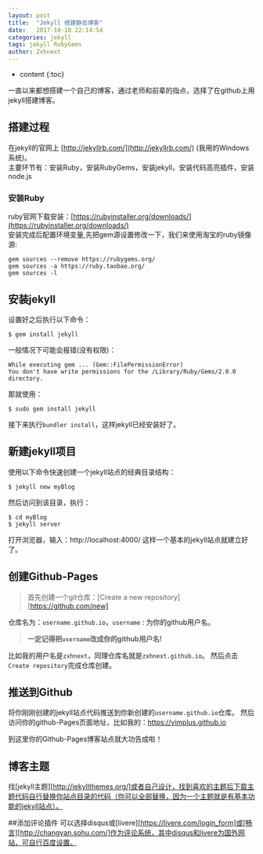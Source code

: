 ```yaml
---
layout: post
title:  "Jekyll 搭建静态博客"
date:   2017-10-10 22:14:54
categories: jekyll
tags: jekyll RubyGems
author: Zxhnext
---
```


* content
{:toc}

一直以来都想搭建一个自己的博客，通过老师和前辈的指点，选择了在github上用jekyll搭建博客。

## 搭建过程

在jekyll的官网上 [http://jekyllrb.com/](http://jekyllrb.com/) (我用的Windows系统)。  
主要环节有：安装Ruby，安装RubyGems，安装jekyll，安装代码高亮插件，安装node.js



### 安装Ruby

ruby官网下载安装：[https://rubyinstaller.org/downloads/](https://rubyinstaller.org/downloads/)  
安装完成后配置环境变量,先把gem源设置修改一下，我们来使用淘宝的ruby镜像源:

```
gem sources --remove https://rubygems.org/
gem sources -a https://ruby.taobao.org/
gem sources -l
```

## 安装jekyll
设置好之后执行以下命令：

```
$ gem install jekyll
```

一般情况下可能会报错(没有权限)：

```
While executing gem ... (Gem::FilePermissionError)
You don't have write permissions for the /Library/Ruby/Gems/2.0.0 directory.
```

那就使用：

```
$ sudo gem install jekyll
```

接下来执行`bundler install`，这样jekyll已经安装好了。

## 新建jekyll项目
使用以下命令快速创建一个jekyll站点的经典目录结构：

```
$ jekyll new myBlog
```

然后访问到该目录，执行：

```
$ cd myBlog
$ jekyll server
```

打开浏览器，输入：http://localhost:4000/
这样一个基本的jekyll站点就建立好了。

## 创建Github-Pages
> 首先创建一个git仓库：[Create a new repository][https://github.com/new]

仓库名为：`username.github.io`，`username` : 为你的github用户名。

> **一定记得把`username`改成你的github用户名!**

比如我的用户名是`zxhnext`，同理仓库名就是`zxhnext.github.io`。
然后点击`Create repository`完成仓库创建。

## 推送到Github
将你刚刚创建的jekyll站点代码推送到你新创建的`username.github.io`仓库。
然后访问你的github-Pages页面地址，比如我的：https://vimplus.github.io

到这里你的Github-Pages博客站点就大功告成啦！

## 博客主题
找[jekyll主题][http://jekyllthemes.org/]或者自己设计，找到喜欢的主题后下载主题代码自行替换你站点目录的代码（你可以全部替换，因为一个主题就是有基本功能的jekyll站点）。


##添加评论插件
可以选择disqus或[livere][https://livere.com/login_form]或[畅言][http://changyan.sohu.com/]作为评论系统，其中disqus和livere为国外网站，可自行百度设置。

